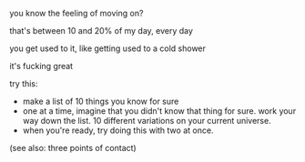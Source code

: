 you know the feeling of moving on?

that's between 10 and 20% of my day, every day

you get used to it, like getting used to a cold shower

it's fucking great

try this:

* make a list of 10 things you know for sure
* one at a time, imagine that you didn't know that thing for sure. work your way down the list. 10 different variations on your current universe.
* when you're ready, try doing this with two at once.

(see also: three points of contact)
